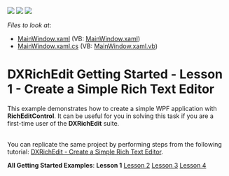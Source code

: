 <!-- default badges list -->
![](https://img.shields.io/endpoint?url=https://codecentral.devexpress.com/api/v1/VersionRange/128607317/21.1.5%2B)
[![](https://img.shields.io/badge/Open_in_DevExpress_Support_Center-FF7200?style=flat-square&logo=DevExpress&logoColor=white)](https://supportcenter.devexpress.com/ticket/details/E2586)
[![](https://img.shields.io/badge/📖_How_to_use_DevExpress_Examples-e9f6fc?style=flat-square)](https://docs.devexpress.com/GeneralInformation/403183)
<!-- default badges end -->
<!-- default file list -->
*Files to look at*:

* [MainWindow.xaml](./CS/WpfApplication1/MainWindow.xaml) (VB: [MainWindow.xaml](./VB/WpfApplication1/MainWindow.xaml))
* [MainWindow.xaml.cs](./CS/WpfApplication1/MainWindow.xaml.cs) (VB: [MainWindow.xaml.vb](./VB/WpfApplication1/MainWindow.xaml.vb))
<!-- default file list end -->
# DXRichEdit Getting Started - Lesson 1 - Create a Simple Rich Text Editor


<p>This example demonstrates how to create a simple WPF application with <strong>RichEditControl</strong>. It can be useful for you in solving this task if you are a first-time user of the <strong>DXRichEdit</strong> suite.<br><br></p>
<p>You can replicate the same project by performing steps from the following tutorial: <a href="http://help.devexpress.com/#WPF/CustomDocument8832">DXRichEdit - Create a Simple Rich Text Editor</a>.</p>
<p><strong>All Getting Started Examples</strong>: <strong>Lesson 1</strong> <a href="https://www.devexpress.com/Support/Center/p/E2587">Lesson 2</a> <a href="https://www.devexpress.com/Support/Center/p/E2588">Lesson 3</a> <a href="https://www.devexpress.com/Support/Center/p/E2593">Lesson 4</a></p>

<br/>


